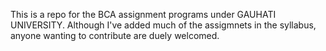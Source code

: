 This is a repo for the BCA assignment programs under GAUHATI UNIVERSITY. 
Although I've added much of the assigmnets in the syllabus, anyone wanting to contribute are duely welcomed.  
